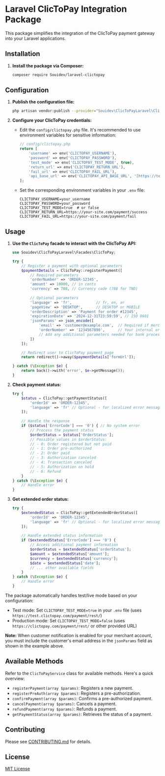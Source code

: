 # Laravel ClicToPay Integration Package

This package simplifies the integration of the ClicToPay payment gateway into your Laravel applications.

## Installation

1.  **Install the package via Composer:**

    ```bash
    composer require Souidev/laravel-clictopay
    ```

## Configuration

1.  **Publish the configuration file:**

    ```bash
    php artisan vendor:publish --provider="Souidev\ClicToPayLaravel\ClicToPayLaravelServiceProvider" --tag="config"
    ```

2.  **Configure your ClicToPay credentials:**

    * Edit the `config/clictopay.php` file.  It's recommended to use environment variables for sensitive information:

        ```php
        // config/clictopay.php
        return [
            'username' => env('CLICTOPAY_USERNAME'),
            'password' => env('CLICTOPAY_PASSWORD'),
            'test_mode' => env('CLICTOPAY_TEST_MODE', true),
            'return_url' => env('CLICTOPAY_RETURN_URL'),
            'fail_url' => env('CLICTOPAY_FAIL_URL'),
            'api_base_url' => env('CLICTOPAY_API_BASE_URL', '[https://test.clictopay.com/payment/rest/](https://test.clictopay.com/payment/rest/)'), // Default test URL
        ];
        ```

    * Set the corresponding environment variables in your `.env` file:

        ```
        CLICTOPAY_USERNAME=your_username
        CLICTOPAY_PASSWORD=your_password
        CLICTOPAY_TEST_MODE=true  # or false
        CLICTOPAY_RETURN_URL=https://your-site.com/payment/success
        CLICTOPAY_FAIL_URL=https://your-site.com/payment/fail
        ```

## Usage

1. **Use the `ClicToPay` facade to interact with the ClicToPay API:**

    ```php
    use Souidev\ClicToPayLaravel\Facades\ClicToPay;

    try {
        // Register a payment with optional parameters
        $paymentDetails = ClicToPay::registerPayment([
            // Required parameters
            'orderNumber' => 'ORDER-12345',
            'amount' => 10000, // in cents
            'currency' => 788, // Currency code (788 for TND)
            
            // Optional parameters
            'language' => 'fr',           // fr, en, ar
            'pageView' => 'DESKTOP',      // DESKTOP or MOBILE
            'orderDescription' => 'Payment for order #12345',
            'expirationDate' => '2024-12-31T23:59:59', // ISO 8601
            'jsonParams' => json_encode([
                'email' => 'customer@example.com',  // Required if merchant notifications are enabled
                'orderNumber' => '1234567890',      // Your internal order reference
                // Add any additional parameters needed for bank processing
            ])
        ]);

        // Redirect user to ClicToPay payment page
        return redirect()->away($paymentDetails['formUrl']);

    } catch (\Exception $e) {
        return back()->with('error', $e->getMessage());
    }
    ```

2. **Check payment status:**

    ```php
    try {
        $status = ClicToPay::getPaymentStatus([
            'orderId' => 'ORDER-12345',
            'language' => 'fr' // Optional - for localized error messages
        ]);
        
        // Handle the response
        if ($status['ErrorCode'] === '0') { // No system error
            // Process the payment status
            $orderStatus = $status['OrderStatus'];
            // Possible values in $orderStatus:
            // - 0: Order registered but not paid
            // - 1: Order pre-authorized
            // - 2: Order paid
            // - 3: Authorization canceled
            // - 4: Transaction canceled
            // - 5: Authorization on hold
            // - 6: Refund
        }
    } catch (\Exception $e) {
        // Handle error
    }
    ```

3. **Get extended order status:**

    ```php
    try {
        $extendedStatus = ClicToPay::getExtendedOrderStatus([
            'orderId' => 'ORDER-12345',
            'language' => 'fr' // Optional - for localized error messages
        ]);
        
        // Handle extended status information
        if ($extendedStatus['ErrorCode'] === '0') {
            // Access additional payment information
            $orderStatus = $extendedStatus['orderStatus'];
            $amount = $extendedStatus['amount'];
            $currency = $extendedStatus['currency'];
            $date = $extendedStatus['date'];
            // ... other available fields
        }
    } catch (\Exception $e) {
        // Handle error
    }
    ```

The package automatically handles test/live mode based on your configuration:
- Test mode: Set `CLICTOPAY_TEST_MODE=true` in your `.env` file (uses `https://test.clictopay.com/payment/rest/`)
- Production mode: Set `CLICTOPAY_TEST_MODE=false` (uses `https://clictopay.com/payment/rest/` or other provided URL)

**Note:** When customer notification is enabled for your merchant account, you must include the customer's email address in the `jsonParams` field as shown in the example above.

## Available Methods

Refer to the `ClicToPayService` class for available methods.  Here's a quick overview:

* `registerPayment(array $params)`:  Registers a new payment.
* `registerPreAuth(array $params)`: Registers a pre-authorization.
* `confirmPayment(array $params)`:  Confirms a pre-authorized payment.
* `cancelPayment(array $params)`: Cancels a payment.
* `refundPayment(array $params)`: Refunds a payment.
* `getPaymentStatus(array $params)`: Retrieves the status of a payment.

## Contributing

Please see [CONTRIBUTING.md](https://github.com/souidev/laravel-clictopay/blob/main/CONTRIBUTING.md) for details.

## License

[MIT License](https://github.com/souidev/laravel-clictopay/blob/main/LICENSE.md)
